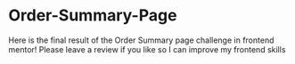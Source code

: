 # Order-Summary-Page
Here is the final result of the Order Summary page challenge in frontend mentor! Please leave a review if you like so I can improve my frontend skills 
